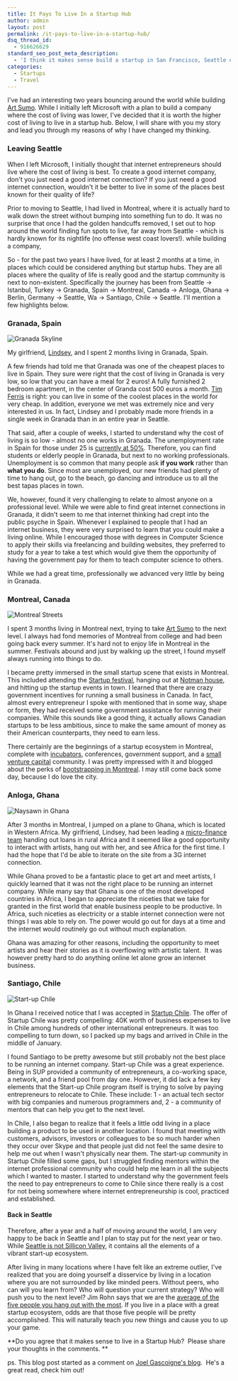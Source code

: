 ```yaml
---
title: It Pays To Live In a Startup Hub
author: admin
layout: post
permalink: /it-pays-to-live-in-a-startup-hub/
dsq_thread_id:
  - 916626629
standard_seo_post_meta_description:
  - 'I think it makes sense build a startup in San Francisco, Seattle or another startup hub.  This is my story for coming upon this conclusion.'
categories:
  - Startups
  - Travel
---
```

I've had an interesting two years bouncing around the world while building [Art Sumo][1]. While I initially left Microsoft with a plan to build a company where the cost of living was lower, I've decided that it is worth the higher cost of living to live in a startup hub. Below, I will share with you my story and lead you through my reasons of why I have changed my thinking.

### Leaving Seattle

When I left Microsoft, I initially thought that internet entrepreneurs should live where the cost of living is best. To create a good internet company, don't you just need a good internet connection? If you just need a good internet connection, wouldn't it be better to live in some of the places best known for their quality of life?

Prior to moving to Seattle, I had lived in Montreal, where it is actually hard to walk down the street without bumping into something fun to do. It was no surprise that once I had the golden handcuffs removed, I set out to hop around the world finding fun spots to live, far away from Seattle - which is hardly known for its nightlife (no offense west coast lovers!). while building a company,

So - for the past two years I have lived, for at least 2 months at a time, in places which could be considered anything but startup hubs. They are all places where the quality of life is really good and the startup community is next to non-existent. Specifically the journey has been from Seattle -> Istanbul, Turkey -> Granada, Spain -> Montreal, Canada -> Anloga, Ghana -> Berlin, Germany -> Seattle, Wa -> Santiago, Chile -> Seattle. I'll mention a few highlights below.

### Granada, Spain

<img class="size-full wp-image-334" title="Granada Skyline" src="/blog_assets/2012/11/5921191672_d7b296178d_z.jpg" alt="Granada Skyline" />

My girlfriend, [Lindsey][2], and I spent 2 months living in Granada, Spain.

A few friends had told me that Granada was one of the cheapest places to live in Spain. They sure were right that the cost of living in Granada is very low, so low that you can have a meal for 2 euros! A fully furnished 2 bedroom apartment, in the center of Granda cost 500 euros a month. [Tim Ferris][3] is right: you can live in some of the coolest places in the world for very cheap. In addition, everyone we met was extremely nice and very interested in us. In fact, Lindsey and I probably made more friends in a single week in Granada than in an entire year in Seattle.

That said, after a couple of weeks, I started to understand why the cost of living is so low - almost no one works in Granada. The unemployment rate in Spain for those under 25 is [currently at 50%][4]. Therefore, you can find students or elderly people in Granada, but next to no working professionals. Unemployment is so common that many people ask **if you work** rather than **what you do**. Since most are unemployed, our new friends had plenty of time to hang out, go to the beach, go dancing and introduce us to all the best tapas places in town.

We, however, found it very challenging to relate to almost anyone on a professional level. While we were able to find great internet connections in Granada, it didn't seem to me that internet thinking had crept into the public psyche in Spain. Whenever I explained to people that I had an internet business, they were very surprised to learn that you could make a living online. While I encouraged those with degrees in Computer Science to apply their skills via freelancing and building websites, they preferred to study for a year to take a test which would give them the opportunity of having the government pay for them to teach computer science to others.

While we had a great time, professionally we advanced very little by being in Granada.

### Montreal, Canada

<img class="size-full wp-image-336" title="Montreal Streets" src="/blog_assets/2012/11/381534_10150356144983741_1047998364_n.jpg" alt="Montreal Streets"  />

I spent 3 months living in Montreal next, trying to take [Art Sumo][5] to the next level. I always had fond memories of Montreal from college and had been going back every summer. It's hard not to enjoy life in Montreal in the summer. Festivals abound and just by walking up the street, I found myself always running into things to do.

I became pretty immersed in the small startup scene that exists in Montreal. This included attending the [Startup festival][6], hanging out at [Notman house][7], and hitting up the startup events in town. I learned that there are crazy government incentives for running a small business in Canada. In fact, almost every entrepreneur I spoke with mentioned that in some way, shape or form, they had received some government assistance for running their companies. While this sounds like a good thing, it actually allows Canadian startups to be less ambitious, since to make the same amount of money as their American counterparts, they need to earn less.

There certainly are the beginnings of a startup ecosystem in Montreal, complete with [incubators][8], conferences, government support, and a [small venture capital][9] community. I was pretty impressed with it and blogged about the perks of [bootstrapping in Montreal][10]. I may still come back some day, because I do love the city.

### Anloga, Ghana
<img class="size-full wp-image-335" title="Ghana crew" src="/blog_assets/2012/11/321129_10100203398270167_1530283344_n.jpg" alt="Naysawn in Ghana " />

After 3 months in Montreal, I jumped on a plane to Ghana, which is located in Western Africa. My girlfriend, Lindsey, had been leading a [micro-finance team][11] handing out loans in rural Africa and it seemed like a good opportunity to interact with artists, hang out with her, and see Africa for the first time. I had the hope that I'd be able to iterate on the site from a 3G internet connection.

While Ghana proved to be a fantastic place to get art and meet artists, I quickly learned that it was not the right place to be running an internet company. While many say that Ghana is one of the most developed countries in Africa, I began to appreciate the niceties that we take for granted in the first world that enable business people to be productive. In Africa, such niceties as electricity or a stable internet connection were not things I was able to rely on. The power would go out for days at a time and the internet would routinely go out without much explanation.

Ghana was amazing for other reasons, including the opportunity to meet artists and hear their stories as it is overflowing with artistic talent.  It was however pretty hard to do anything online let alone grow an internet business.

### Santiago, Chile

<img class="size-full wp-image-337" title="Startup Chile Graduation" src="/blog_assets/2012/11/458614_3421721217538_1404541506_o.jpg" alt="Start-up Chile" />

In Ghana I received notice that I was accepted in [Startup Chile][12]. The offer of Startup Chile was pretty compelling: 40K worth of business expenses to live in Chile among hundreds of other international entrepreneurs. It was too compelling to turn down, so I packed up my bags and arrived in Chile in the middle of January.

I found Santiago to be pretty awesome but still probably not the best place to be running an internet company. Start-up Chile was a great experience. Being in SUP provided a community of entrepreneurs, a co-working space, a network, and a friend pool from day one. However, it did lack a few key elements that the Start-up Chile program itself is trying to solve by paying entrepreneurs to relocate to Chile. These include: 1 - an actual tech sector with big companies and numerous programmers and, 2 - a community of mentors that can help you get to the next level.

In Chile, I also began to realize that it feels a little odd living in a place building a product to be used in another location. I found that meeting with customers, advisors, investors or colleagues to be so much harder when they occur over Skype and that people just did not feel the same desire to help me out when I wasn't physically near them. The start-up community in Startup Chile filled some gaps, but I struggled finding mentors within the internet professional community who could help me learn in all the subjects which I wanted to master. I started to understand why the government feels the need to pay entrepreneurs to come to Chile since there really is a cost for not being somewhere where internet entrepreneurship is cool, practiced and established.

#### Back in Seattle

Therefore, after a year and a half of moving around the world, I am very happy to be back in Seattle and I plan to stay put for the next year or two. While [Seattle is not Sillicon Valley][13], it contains all the elements of a vibrant start-up ecosystem.

After living in many locations where I have felt like an extreme outlier, I've realized that you are doing yourself a disservice by living in a location where you are not surrounded by like minded peers. Without peers, who can will you learn from? Who will question your current strategy? Who will push you to the next level? Jim Rohn says that we are the [average of the five people you hang out with the most][14]. If you live in a place with a great startup ecosystem, odds are that those five people will be pretty accomplished. This will naturally teach you new things and cause you to up your game.

**Do you agree that it makes sense to live in a Startup Hub?  Please share your thoughts in the comments. **

ps. This blog post started as a comment on [Joel Gascoigne's blog][15].  He's a great read, check him out!


[1]: http://www.artsumo.com
[2]: https://www.vizify.com/lindsey-engh
[3]: http://www.fourhourworkweek.com
[4]: http://www.theolivepress.es/spain-news/2012/08/10/spains-unemployment-rate-hits-a-record-high/
[5]: http://www.artsumo.com/
[6]: http://startupfestival.com/
[7]: http://notman.org/en/
[8]: http://founderfuel.com/en/
[9]: http://realventures.com/en/
[10]: http://nextmontreal.com/2011/09/28/naysawn-naderi-art-sumo-start-up-chile/
[11]: http://www.lumana.org
[12]: http://www.startupchile.org/
[13]: http://moz.com/rand/seattle-vs-the-valley/
[14]: http://www.businessinsider.com/jim-rohn-youre-the-average-of-the-five-people-you-spend-the-most-time-with-2012-7
[15]: http://joel.is/post/33589657176/the-magic-of-a-great-startup-ecosystem
